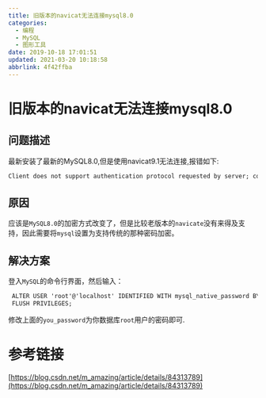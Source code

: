 ```yaml
---
title: 旧版本的navicat无法连接mysql8.0
categories: 
  - 编程
  - MySQL
  - 图形工具
date: 2019-10-18 17:01:51
updated: 2021-03-20 10:18:58
abbrlink: 4f42ffba
---
```

# 旧版本的navicat无法连接mysql8.0
## 问题描述
最新安装了最新的MySQL8.0,但是使用navicat9.1无法连接,报错如下:
```cmd
Client does not support authentication protocol requested by server; consider upgrading MySQL client
```
## 原因
应该是`MySQL8.0`的加密方式改变了，但是比较老版本的`navicate`没有来得及支持，因此需要将`mysql`设置为支持传统的那种密码加密。
## 解决方案
登入`MySQL`的命令行界面，然后输入：
```cmd
 ALTER USER 'root'@'localhost' IDENTIFIED WITH mysql_native_password BY 'you_password';
 FLUSH PRIVILEGES;
```
修改上面的`you_password`为你数据库`root`用户的密码即可.
# 参考链接
[https://blog.csdn.net/m_amazing/article/details/84313789](https://blog.csdn.net/m_amazing/article/details/84313789)
